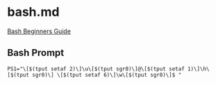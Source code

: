 
# bash.md

[Bash Beginners Guide](http://tldp.org/LDP/Bash-Beginners-Guide/html/index.html)


## Bash Prompt
```
PS1="\[$(tput setaf 2)\]\u\[$(tput sgr0)\]@\[$(tput setaf 1)\]\h\[$(tput sgr0)\] \[$(tput setaf 6)\]\w\[$(tput sgr0)\]$ "
```

